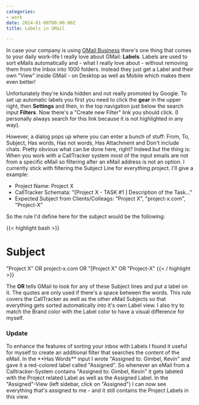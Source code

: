 ```yaml
---
categories:
- work
date: 2014-01-08T00:00:00Z
title: Labels in GMail

---
```


In case your company is using [GMail Business](http://www.google.com/intx/de/enterprise/apps/business/campaign/business-email-by-google-de.html?utm_campaign=emea-smb-apps-bkws-de&utm_medium=cpc&utm_source=google&utm_term=gmail%20business) there's one thing that comes to your daily work-life I really love about GMail: **Labels**. Labels are used to sort eMails automatically and - what I really love about - without removing them from the Inbox into 1000 folders. Instead they just get a Label and their own "View" inside GMail - on Desktop as well as Mobile which makes them even better!

Unfortunately they're kinda hidden and not really promoted by Google. To set up automatic labels you first you need to click the **gear** in the upper right, then **Settings** and then, in the top navigation just below the search input **Filters**. Now there's a "Create new Filter" link you should click. (I personally always search for this link because it is not highlighted in any way).

However, a dialog pops up where you can enter a bunch of stuff: From, To, Subject, Has words, Has not words, Has Attachment and Don't include chats. Pretty obvious what can be done here, right? Indeed but the thing is: When you work with a CallTracker system most of the input emails are not from a specific eMail so filtering after an eMail address is not an option. I currently stick with filtering the Subject Line for everything project. I'll give a example:

* Project Name: Project X 
* CallTracker Schemata: "[Project X - TASK #1 ] Description of the Task..."
* Expected Subject from Clients/Colleags: "Project X", "project-x.com", "Project-X"

So the rule I'd define here for the subject would be the following: 

{{< highlight bash >}}
 # Subject
 "Project X" OR project-x.com OR "[Project X" OR "Project-X"
{{< / highlight >}}

The **OR** tells GMail to look for any of these Subject lines and put a label on it. The quotes are only used if there's a space between the words.
This rule covers the CallTracker as well as the other eMail Subjects so that everything gets sorted automatically into it's own Label view. I also try to match the Brand color with the Label color to have a visual difference for myself. 

<h3 id="update">Update</h3>
To enhance the features of sorting your inbox with Labels I found it useful for myself to create an additional filter that searches the content of the eMail. In the **Has Words** input I wrote "Assigned to: Gimbel, Kevin" and gave it a red-colored label called "Assigned". So whenever an eMail from a Calltracker-System contains "Assigned to: Gimbel, Kevin" it gets labeled with the Project related Label as well as the Assigned Label. In the "Assigned"-View (left sidebar, click on "Assigned") I can now see everything that's assigned to me - and it still contains the Project Labels in this view.
